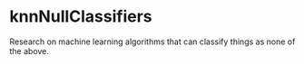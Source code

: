 # knnNullClassifiers
Research on machine learning algorithms that can classify things as none of the above.
